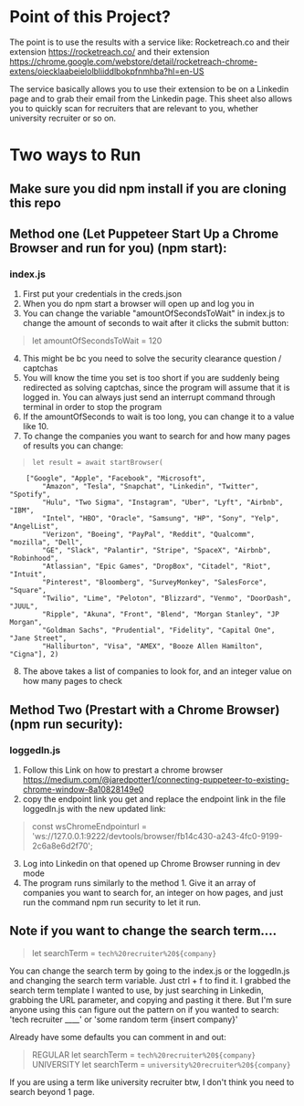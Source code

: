 # Point of this Project?
The point is to use the results with a service like: Rocketreach.co and their extension https://rocketreach.co/ and their extension https://chrome.google.com/webstore/detail/rocketreach-chrome-extens/oiecklaabeielolbliiddlbokpfnmhba?hl=en-US

The service basically allows you to use their extension to be on a Linkedin page and to grab their email from the Linkedin page. This sheet also allows you to quickly scan for recruiters that are relevant to you, whether university recruiter or so on.

# Two ways to Run

## Make sure you did npm install if you are cloning this repo

## Method one (Let Puppeteer Start Up a Chrome Browser and run for you) (npm start):
### index.js
1. First put your credentials in the creds.json
2. When you do npm start a browser will open up and log you in
3. You can change the variable "amountOfSecondsToWait" in index.js to change the amount of seconds to wait after it clicks the submit button: 
> let amountOfSecondsToWait = 120
4. This might be bc you need to solve the security clearance question / captchas
5. You will know the time you set is too short if you are suddenly being redirected as solving captchas, since the program will assume that it is logged in. You can always just send an interrupt command through terminal in order to stop the program
6. If the amountOfSeconds to wait is too long, you can change it to a value like 10.
7. To change the companies you want to search for and how many pages of results you can change:
>     let result = await startBrowser(
        ["Google", "Apple", "Facebook", "Microsoft",
            "Amazon", "Tesla", "Snapchat", "Linkedin", "Twitter", "Spotify",
            "Hulu", "Two Sigma", "Instagram", "Uber", "Lyft", "Airbnb", "IBM",
            "Intel", "HBO", "Oracle", "Samsung", "HP", "Sony", "Yelp", "AngelList",
            "Verizon", "Boeing", "PayPal", "Reddit", "Qualcomm", "mozilla", "Dell",
            "GE", "Slack", "Palantir", "Stripe", "SpaceX", "Airbnb", "Robinhood",
            "Atlassian", "Epic Games", "DropBox", "Citadel", "Riot", "Intuit",
            "Pinterest", "Bloomberg", "SurveyMonkey", "SalesForce", "Square",
            "Twilio", "Lime", "Peloton", "Blizzard", "Venmo", "DoorDash", "JUUL",
            "Ripple", "Akuna", "Front", "Blend", "Morgan Stanley", "JP Morgan",
            "Goldman Sachs", "Prudential", "Fidelity", "Capital One", "Jane Street",
            "Halliburton", "Visa", "AMEX", "Booze Allen Hamilton", "Cigna"], 2)
8. The above takes a list of companies to look for, and an integer value on how many pages to check

## Method Two (Prestart with a Chrome Browser) (npm run security):
### loggedIn.js
1. Follow this Link on how to prestart a chrome browser
https://medium.com/@jaredpotter1/connecting-puppeteer-to-existing-chrome-window-8a10828149e0
2. copy the endpoint link you get and replace the endpoint link in the file loggedIn.js with the new updated link:
> const wsChromeEndpointurl = 'ws://127.0.0.1:9222/devtools/browser/fb14c430-a243-4fc0-9199-2c6a8e6d2f70';
3. Log into Linkedin on that opened up Chrome Browser running in dev mode
4. The program runs similarly to the method 1. Give it an array of companies you want to search for, an integer on how pages, and just run the command npm run security to let it run.

## Note if you want to change the search term....

> let searchTerm = `tech%20recruiter%20${company}`

You can change the search term by going to the index.js or the loggedIn.js and changing the search term variable. Just ctrl + f to find it. I grabbed the search term template I wanted to use, by just searching in Linkedin, grabbing the URL parameter, and copying and pasting it there. But I'm sure anyone using this can figure out the pattern on if you wanted to search: 'tech recruiter ____' or 'some random term {insert company}'

Already have some defaults you can comment in and out:

>REGULAR
>let searchTerm = `tech%20recruiter%20${company}`
>UNIVERSITY
>let searchTerm = `university%20recruiter%20${company}`


If you are using a term like university recruiter btw, I don't think you need to search beyond 1 page.
